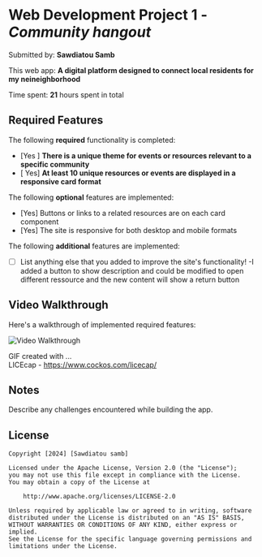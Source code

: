 # Web Development Project 1 - *Community hangout*

Submitted by: **Sawdiatou Samb**

This web app: **A digital platform designed to connect local residents for my neineighborhood**

Time spent: **21** hours spent in total

## Required Features

The following **required** functionality is completed:

- [Yes ] **There is a unique theme for events or resources relevant to a specific community**
- [ Yes] **At least 10 unique resources or events are displayed in a responsive card format**

The following **optional** features are implemented:

- [Yes] Buttons or links to a related resources are on each card component
- [Yes] The site is responsive for both desktop and mobile formats

The following **additional** features are implemented:

* [ ] List anything else that you added to improve the site's functionality!
-I added a button to show description and could be modified to open different ressource and the new content will show a return button

## Video Walkthrough

Here's a walkthrough of implemented required features:

<img src='https://github.com/matoudia/web102_unit_project/blob/main/src/assets/CommunityHangout.gif' title='Video Walkthrough' width='' alt='Video Walkthrough' />

<!-- Replace this with whatever GIF tool you used! -->
GIF created with ...  
LICEcap - https://www.cockos.com/licecap/

## Notes

Describe any challenges encountered while building the app.


## License

    Copyright [2024] [Sawdiatou samb]

    Licensed under the Apache License, Version 2.0 (the "License");
    you may not use this file except in compliance with the License.
    You may obtain a copy of the License at

        http://www.apache.org/licenses/LICENSE-2.0

    Unless required by applicable law or agreed to in writing, software
    distributed under the License is distributed on an "AS IS" BASIS,
    WITHOUT WARRANTIES OR CONDITIONS OF ANY KIND, either express or implied.
    See the License for the specific language governing permissions and
    limitations under the License.
